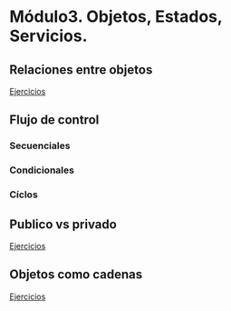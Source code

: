 # Módulo3. Objetos, Estados, Servicios.

## Relaciones entre objetos

[Ejercicios](ejercicio1-relacionesEntreObjetos/README.txt)

## Flujo de control
### Secuenciales
### Condicionales
### Cíclos

## Publico vs privado
[Ejercicios](ejercicio2-publico-privado/README.txt)

## Objetos como cadenas
[Ejercicios](ejercicio3-objetosComoCadenas/README.txt)

